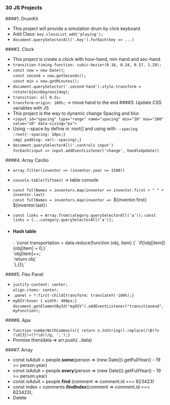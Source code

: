 ### 30 JS Projects

####1. DrumKit
* This project will provide a simulation drum by click keyboard
* Add Class: `key.classList.add('playing');`
* `document.querySelectorAll('.key').forEach(key => ...)`
    
####2. Clock
* This project is create a clock with hour-hand, min-hand and sec-hand.
* `transition-timing-function: cubic-bezier(0.16, 0.24, 0.57, 1.29);`
* `const now = new Date()`; <br> 
    `const second = now.getSeconds();` <br> 
    `const min = now.getMinutes();`
* `document.querySelector('.second-hand').style.transform = rotate(${minDegrees}deg)`;
* `transition: all 0.5s;`
* `transform-origin: 100%;`  -> move hand to the end
####3. Update CSS variables with JS
* This project is the way to dynamic change Spacing and blur.
* `<input id="spacing" type="range" name="spacing" min="10" max="200" value="10" data-sizing="px">`
* Using --space by define in :root{] and using with `--spacing`  <br> 
    `:root{--spacing: 10px;}` <br>
    `img{ padding: var(--spacing);}`
* `document.querySelectorAll('.controls input')`  <br> 
    `forEach(input => input.addEventListener('change', handleUpdate))`

####4. Array Cardio
* `array.filter(inventor => (inventor.year >= 1500))`
* `console.table(fifteen)` -> table console
* `const fullNames = inventors.map(inventor => inventor.first + " " + inventor.last)` <br>
  `const fullNames = inventors.map(inventor => `${inventor.first} ${inventor.last}`)`
* `const links = Array.from(category.querySelectorAll('a'));`
  `const links = [...category.querySelectorAll('a')];`    

* <h4>Hash table</h4>:
    `const transportation = data.reduce(function (obj, item) {`
           `if(!obj[item]){obj[item] = 0;}`   <br>
           `obj[item]++;` <br>
           `return obj`   <br>
         `},{});`

####5. Flex Panel
* `justify-content: center;`    <br>
  `align-items: center;`
* `.panel > *:first-child{transform: translateY(-100%);}`
* `myDIV:hover { width: 400px;}`
  `document.getElementById("myDIV").addEventListener("transitionend", myFunction);`

####6. Ajax
* `function numberWithCommas(x){ return x.toString().replace(/\B(?=(\d{3})+(?!\d))/g, ',');}`
* Promise.then(data => arr.push(...data)

####7. Array
* const isAdult = people.**some**(person => (new Date()).getFullYear() - 19 >= person.year)
* const isAdult = people.**every**(person => (new Date()).getFullYear() - 19 >= person.year)
* const isAdult = people.**find** (comment => comment.id === 823423)
* const index = comments.**findIndex**(comment => comment.id === 823423);
* Delete
    
